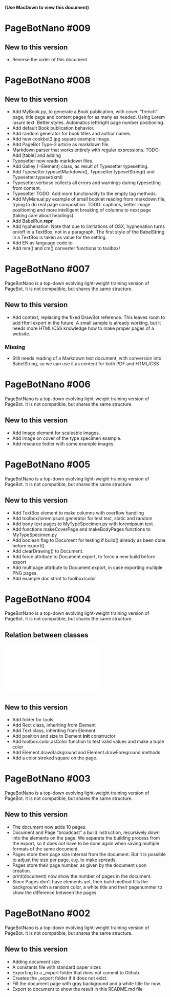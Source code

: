 **(Use MacDown to view this document)**

# PageBotNano #009
## New to this version

* Reverse the order of this document

# PageBotNano #008
## New to this version

* Add MyBook.py, to generate a Book publication, with cover, “french” page, title page and content pages for as many as needed. Using Lorem ipsum text. Better styles. Automatics left/right page number positioning.
* Add default Book publication behavior.
* Add random generator for book titles and author names.
* Add new cookbot2.jpg square example image.
* Add PageBot Type-3 article as markdown file.
* Markdown parser that works entirely with regular expressions. TODO: Add [table] and adding 
* Typesetter now reads markdown files.
* Add Galley (=Element) class, as result of Typesetter typesetting.
* Add Typesetter.typesetMarkdown(), Typesetter.typesetString() and Typesetter.typeset(xml)
* Typesetter.verbose collects all errors and warnings during typesetting from content.
* Typesetter TODO: Add more functionality to the empty tag methods.
* Add MyManual.py example of small booklet reading from markdown file, trying to do real page composition. TODO: captions, better image positioning and more intelligent breaking of columns to next page (taking care about headings).
* Add BabelRun.__repr__
* Add hyphenation. Note that due to limitations of OSX, hyphenation turns on/off in a TextBox, not in a paragraph. The first style of the BabelString in a TextBox is taken as value for the setting.
* Add EN as language code to 
* Add mm() and cm() converter functions to toolbox/



# PageBotNano #007
PageBotNano is a top-down evolving light-weight training version of PageBot. It is not compatible, but shares the same structure. 

## New to this version

* Add context, replacing the fixed DrawBot reference. This leaves room to add Html export in the future. A small sample is already working, but it needs more HTML/CSS knowledge how to make proper pages of a website.

### Missing

* Still needs reading of a Markdown text document, with conversion into BabelString, so we can use it as content for both PDF and HTML/CSS



# PageBotNano #006
PageBotNano is a top-down evolving light-weight training version of PageBot. It is not compatible, but shares the same structure. 

## New to this version

* Add Image element for scaleable images.
* Add image on cover of the type specimen example.
* Add resource fodler with some example images.


# PageBotNano #005
PageBotNano is a top-down evolving light-weight training version of PageBot. It is not compatible, but shares the same structure. 

## New to this version

* Add TextBox element to make columns with overflow handling
* Add toolbox/loremipsum generator for test text, static and random
* Add body text pages to MyTypeSpecimen.py with loremipsum text
* Add functions makeCoverPage and makeBodyPages functions to MyTypeSpecimen.py
* Add boolean flag to Document for testing if build() already as been done before export().
* Add clearDrawing() to Document.
* Add force attribute to Document.export, to force a new build before export
* Add multipage attribute to Document.export, in case exporting multiple PNG pages.
* Add example doc strint to toolbox/color


# PageBotNano #004
PageBotNano is a top-down evolving light-weight training version of PageBot. It is not compatible, but shares the same structure. 

## Relation between classes

![](gallery/DocumentPagesElements.pdf)

## New to this version

* Add folder for tools
* Add Rect class, inheriting from Element
* Add Text class, inheriting from Element
* Add position and size to Element __init__ constructor
* Add toolbox.color.asColor function to test valid values and make a tuple color
* Add Element.drawBackground and Element.drawForeground methods
* Add a color stroked square on the page.

# PageBotNano #003
PageBotNano is a top-down evolving light-weight training version of PageBot. It is not compatible, but shares the same structure. 

## New to this version

* The document now adds 10 pages.
* Document and Page “broadcast” a build instruction, recursively down into the elements on the page. We separate the building process from the export, so it does not have to be done again when saving multiple formats of the same document.
* Pages store their page size internal from the document. But it is possible to adjust the size per page, e.g. to make spreads.
* Pages store their page number, as given by the document upon creation.
* print(document) now show the number of pages in the document.
* Since Pages don't have elements yet, their build method fills the background with a random color, a white title and their pagenummer to show the difference between the pages.



# PageBotNano #002
PageBotNano is a top-down evolving light-weight training version of PageBot. It is not compatible, but shares the same structure. 

## New to this version

* Adding document size
* A constants file with standard paper sizes
* Exporting to a _export folder that does not commit to Github.
* Creates the _export folder if it does not exist.
* Fill the document page with gray background and a white title for now.
* Export to document to show the result in this README.md file


